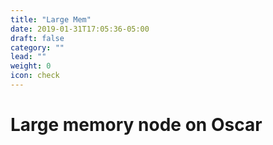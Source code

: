```yaml
---
title: "Large Mem"
date: 2019-01-31T17:05:36-05:00
draft: false
category: ""
lead: ""
weight: 0
icon: check
---
```


# Large memory node on Oscar
